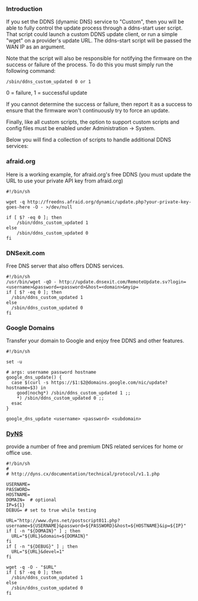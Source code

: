 ### Introduction
If you set the DDNS (dynamic DNS) service to "Custom", then you will be able to fully control the update process through a ddns-start user script.  That script could launch a custom DDNS update client, or run a simple "wget" on a provider's update URL.  The ddns-start script will be passed the WAN IP as an argument.

Note that the script will also be responsible for notifying the firmware on the success or failure of the process.  To do this you must simply run the following command:

```
/sbin/ddns_custom_updated 0 or 1
```

0 = failure, 1 = successful update

If you cannot determine the success or failure, then report it as a success to ensure that the firmware won't continuously try to force an update.

Finally, like all custom scripts, the option to support custom scripts and config files must be enabled under Administration -> System.


Below you will find a collection of scripts to handle additional DDNS services:

### afraid.org

Here is a working example, for afraid.org's free DDNS (you must update the URL to use your private API key from afraid.org)

```
#!/bin/sh

wget -q http://freedns.afraid.org/dynamic/update.php?your-private-key-goes-here -O - >/dev/null

if [ $? -eq 0 ]; then
    /sbin/ddns_custom_updated 1
else
    /sbin/ddns_custom_updated 0
fi
```

### DNSexit.com

Free DNS server that also offers DDNS services.

```
#!/bin/sh
/usr/bin/wget -qO - http://update.dnsexit.com/RemoteUpdate.sv?login=<username>&password=<password>&host=<domain>&myip=
if [ $? -eq 0 ]; then
  /sbin/ddns_custom_updated 1
else
  /sbin/ddns_custom_updated 0
fi
```

### Google Domains

Transfer your domain to Google and enjoy free DDNS and other features.

```
#!/bin/sh

set -u

# args: username password hostname
google_dns_update() {             
  case $(curl -s https://$1:$2@domains.google.com/nic/update?hostname=$3) in
    good|nochg*) /sbin/ddns_custom_updated 1 ;;                             
    *) /sbin/ddns_custom_updated 0 ;;                                       
  esac                                                                      
}                                                                           
                                               
google_dns_update <username> <password> <subdomain>

```

### [DyNS](http://dyns.cx)

provide a number of free and premium DNS related services for home or office use.

```
#!/bin/sh
#
# http://dyns.cx/documentation/technical/protocol/v1.1.php
                
USERNAME=   
PASSWORD=   
HOSTNAME=
DOMAIN=  # optional                       
IP=${1}                                                                                                        
DEBUG= # set to true while testing                                                                                          
                                                                                                               
URL="http://www.dyns.net/postscript011.php?username=${USERNAME}&password=${PASSWORD}&host=${HOSTNAME}&ip=${IP}"
if [ -n "${DOMAIN}" ] ; then   
  URL="${URL}&domain=${DOMAIN}"
fi                         
if [ -n "${DEBUG}" ] ; then
  URL="${URL}&devel=1"     
fi                           
                             
wget -q -O - "$URL"          
if [ $? -eq 0 ]; then        
  /sbin/ddns_custom_updated 1
else                         
  /sbin/ddns_custom_updated 0
fi                           
```